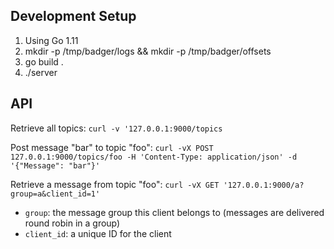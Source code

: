 ## Development Setup

1. Using Go 1.11
2. mkdir -p /tmp/badger/logs && mkdir -p /tmp/badger/offsets
3. go build .
4. ./server

## API

Retrieve all topics:
`curl -v '127.0.0.1:9000/topics`

Post message "bar" to topic "foo":
`curl -vX POST 127.0.0.1:9000/topics/foo -H 'Content-Type: application/json' -d '{"Message": "bar"}'`

Retrieve a message from topic "foo":
`curl -vX GET '127.0.0.1:9000/a?group=a&client_id=1'`
  - `group`: the message group this client belongs to (messages are delivered round robin in a group)
  - `client_id`: a unique ID for the client
